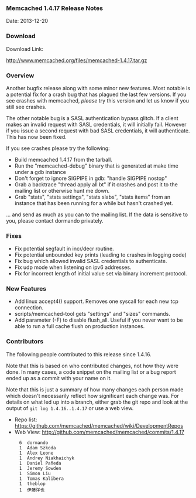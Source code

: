 ### Memcached 1.4.17 Release Notes

Date: 2013-12-20

### Download

Download Link:

http://www.memcached.org/files/memcached-1.4.17.tar.gz


### Overview

Another bugfix release along with some minor new features. Most notable is a
potential fix for a crash bug that has plagued the last few versions. If you
see crashes with memcached, *please* try this version and let us know if you
still see crashes.

The other notable bug is a SASL authentication bypass glitch. If a client
makes an invalid request with SASL credentials, it will initially fail.
However if you issue a second request with bad SASL credentials, it will
authenticate. This has now been fixed.

If you see crashes please try the following:

- Build memcached 1.4.17 from the tarball.
- Run the "memcached-debug" binary that is generated at make time under a gdb
  instance
- Don't forget to ignore SIGPIPE in gdb: "handle SIGPIPE nostop"
- Grab a backtrace "thread apply all bt" if it crashes and post it to the
  mailing list or otherwise hunt me down.
- Grab "stats", "stats settings", "stats slabs", "stats items" from an
  instance that has been running for a while but hasn't crashed yet.

... and send as much as you can to the mailing list. If the data is sensitive
to you, please contact dormando privately.

### Fixes

  * Fix potential segfault in incr/decr routine.
  * Fix potential unbounded key prints (leading to crashes in logging code)
  * Fix bug which allowed invalid SASL credentials to authenticate.
  * Fix udp mode when listening on ipv6 addresses.
  * Fix for incorrect length of initial value set via binary increment protocol.

### New Features

  * Add linux accept4() support. Removes one syscall for each new tcp
    connection.
  * scripts/memcached-tool gets "settings" and "sizes" commands.
  * Add parameter (-F) to disable flush_all. Useful if you never want to be
    able to run a full cache flush on production instances.

### Contributors

The following people contributed to this release since 1.4.16.

Note that this is based on who contributed changes, not how they were
done.  In many cases, a code snippet on the mailing list or a bug
report ended up as a commit with your name on it.

Note that this is just a summary of how many changes each person made
which doesn't necessarily reflect how significant each change was.
For details on what led up into a branch, either grab the git repo and
look at the output of `git log 1.4.16..1.4.17` or use a web view.

  * Repo list:  https://github.com/memcached/memcached/wiki/DevelopmentRepos
  * Web View: http://github.com/memcached/memcached/commits/1.4.17

```
     6	dormando
     1	Adam Szkoda
     1	Alex Leone
     1	Andrey Niakhaichyk
     1	Daniel Pañeda
     1	Jeremy Sowden
     1	Simon Liu
     1	Tomas Kalibera
     1	theblop
     1	伊藤洋也

```

